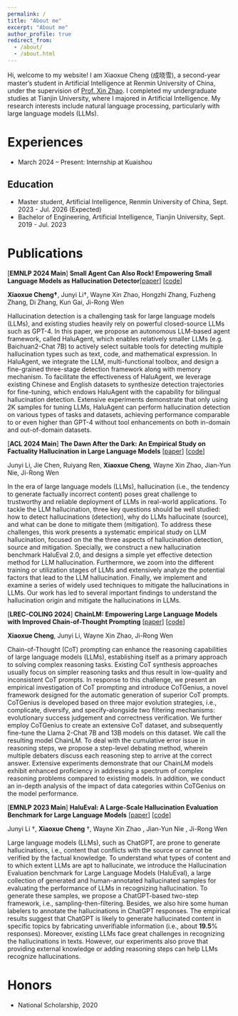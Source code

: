 ```yaml
---
permalink: /
title: "About me"
excerpt: "About me"
author_profile: true
redirect_from:
  - /about/
  - /about.html
---
```

Hi, welcome to my website! I am Xiaoxue Cheng (成晓雪), a second-year master’s student in Artificial Intelligence at Renmin University of China, under the supervision of [Prof. Xin Zhao](http://aibox.ruc.edu.cn/). I completed my undergraduate studies at Tianjin University, where I majored in Artificial Intelligence. My research interests include natural language processing, particularly with large language models (LLMs).

# Experiences

* March 2024 – Present: Internship at Kuaishou

## Education

- Master student, Artificial Intelligence, Renmin University of China, Sept. 2023 - Jul. 2026 (Expected)
- Bachelor of Engineering, Artificial Intelligence, Tianjin University, Sept. 2019 - Jul. 2023

# Publications

[**EMNLP 2024 Main**] **Small Agent Can Also Rock! Empowering Small Language Models as Hallucination Detector**[[paper](https://arxiv.org/abs/2406.11277)] [[code](https://github.com/RUCAIBox/HaluAgent)]

**Xiaoxue Cheng†**, Junyi Li†, Wayne Xin Zhao, Hongzhi Zhang, Fuzheng Zhang, Di Zhang, Kun Gai, Ji-Rong Wen

Hallucination detection is a challenging task for large language models (LLMs), and existing studies heavily rely on powerful closed-source LLMs such as GPT-4. In this paper, we propose an autonomous LLM-based agent framework, called HaluAgent, which enables relatively smaller LLMs (e.g. Baichuan2-Chat 7B) to actively select suitable tools for detecting multiple hallucination types such as text, code, and mathematical expression. In HaluAgent, we integrate the LLM, multi-functional toolbox, and design a fine-grained three-stage detection framework along with memory mechanism. To facilitate the effectiveness of HaluAgent, we leverage existing Chinese and English datasets to synthesize detection trajectories for fine-tuning, which endows HaluAgent with the capability for bilingual hallucination detection. Extensive experiments demonstrate that only using 2K samples for tuning LLMs, HaluAgent can perform hallucination detection on various types of tasks and datasets, achieving performance comparable to or even higher than GPT-4 without tool enhancements on both in-domain and out-of-domain datasets. 

[**ACL 2024 Main**] **The Dawn After the Dark: An Empirical Study on Factuality Hallucination in Large Language Models** [[paper](https://arxiv.org/abs/2401.03205)] [[code](https://github.com/RUCAIBox/HaluEval-2.0)]

Junyi Li,  Jie Chen,  Ruiyang Ren,  **Xiaoxue Cheng**,  Wayne Xin Zhao,  Jian-Yun Nie, Ji-Rong Wen

In the era of large language models (LLMs), hallucination (i.e., the tendency to generate factually incorrect content) poses great challenge to trustworthy and reliable deployment of LLMs in real-world applications. To tackle the LLM hallucination, three key questions should be well studied: how to detect hallucinations (detection), why do LLMs hallucinate (source), and what can be done to mitigate them (mitigation). To address these challenges, this work presents a systematic empirical study on LLM hallucination, focused on the the three aspects of hallucination detection, source and mitigation. Specially, we construct a new hallucination benchmark HaluEval 2.0, and designs a simple yet effective detection method for LLM hallucination. Furthermore, we zoom into the different training or utilization stages of LLMs and extensively analyze the potential factors that lead to the LLM hallucination. Finally, we implement and examine a series of widely used techniques to mitigate the hallucinations in LLMs. Our work has led to several important findings to understand the hallucination origin and mitigate the hallucinations in LLMs.

[**LREC-COLING  2024**] **ChainLM: Empowering Large Language Models with Improved Chain-of-Thought Prompting** [[paper](https://arxiv.org/abs/2403.14312)] [[code](https://github.com/Xiaoxue-xx/ChainLM)]

**Xiaoxue Cheng**,  Junyi Li,  Wayne Xin Zhao, Ji-Rong Wen

Chain-of-Thought (CoT) prompting can enhance the reasoning capabilities of large language models (LLMs), establishing itself as a primary approach to solving complex reasoning tasks. Existing CoT synthesis approaches usually focus on simpler reasoning tasks and thus result in low-quality and inconsistent CoT prompts. In response to this challenge, we present an empirical investigation of CoT prompting and introduce CoTGenius, a novel framework designed for the automatic generation of superior CoT prompts. CoTGenius is developed based on three major evolution strategies, i.e., complicate, diversify, and specify-alongside two filtering mechanisms: evolutionary success judgement and correctness verification. We further employ CoTGenius to create an extensive CoT dataset, and subsequently fine-tune the Llama 2-Chat 7B and 13B models on this dataset. We call the resulting model ChainLM. To deal with the cumulative error issue in reasoning steps, we propose a step-level debating method, wherein multiple debaters discuss each reasoning step to arrive at the correct answer. Extensive experiments demonstrate that our ChainLM models exhibit enhanced proficiency in addressing a spectrum of complex reasoning problems compared to existing models. In addition, we conduct an in-depth analysis of the impact of data categories within CoTGenius on the model performance.

[**EMNLP 2023 Main**] **HaluEval: A Large-Scale Hallucination Evaluation Benchmark for Large Language Models** [[paper](https://arxiv.org/abs/2305.11747)] [[code](https://github.com/RUCAIBox/HaluEval)]

Junyi Li †,  **Xiaoxue Cheng** †,  Wayne Xin Zhao ,  Jian-Yun Nie , Ji-Rong Wen

Large language models (LLMs), such as ChatGPT, are prone to generate hallucinations, i.e., content that conflicts with the source or cannot be verified by the factual knowledge. To understand what types of content and to which extent LLMs are apt to hallucinate, we introduce the Hallucination Evaluation benchmark for Large Language Models (HaluEval), a large collection of generated and human-annotated hallucinated samples for evaluating the performance of LLMs in recognizing hallucination. To generate these samples, we propose a ChatGPT-based two-step framework, i.e., sampling-then-filtering. Besides, we also hire some human labelers to annotate the hallucinations in ChatGPT responses. The empirical results suggest that ChatGPT is likely to generate hallucinated content in specific topics by fabricating unverifiable information (i.e., about **19.5**% responses). Moreover, existing LLMs face great challenges in recognizing the hallucinations in texts. However, our experiments also prove that providing external knowledge or adding reasoning steps can help LLMs recognize hallucinations.

# Honors

- National Scholarship, 2020
